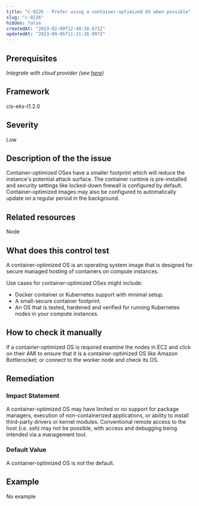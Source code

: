 ```yaml
---
title: "C-0226 - Prefer using a container-optimized OS when possible"
slug: "c-0226"
hidden: false
createdAt: "2023-02-09T12:49:18.671Z"
updatedAt: "2023-09-05T11:11:26.997Z"
---
```

## Prerequisites
*Integrate with cloud provider (see [here](https://hub.armosec.io/docs/kubescape-integration-with-cloud-providers))*
## Framework
cis-eks-t1.2.0
## Severity
Low
## Description of the the issue
Container-optimized OSes have a smaller footprint which will reduce the instance's potential attack surface. The container runtime is pre-installed and security settings like locked-down firewall is configured by default. Container-optimized images may also be configured to automatically update on a regular period in the background.
## Related resources
Node
## What does this control test
A container-optimized OS is an operating system image that is designed for secure managed hosting of containers on compute instances.

 Use cases for container-optimized OSes might include:

 * Docker container or Kubernetes support with minimal setup.
* A small-secure container footprint.
* An OS that is tested, hardened and verified for running Kubernetes nodes in your compute instances.
## How to check it manually
If a container-optimized OS is required examine the nodes in EC2 and click on their AMI to ensure that it is a container-optimized OS like Amazon Bottlerocket; or connect to the worker node and check its OS.
## Remediation

### Impact Statement
A container-optimized OS may have limited or no support for package managers, execution of non-containerized applications, or ability to install third-party drivers or kernel modules. Conventional remote access to the host (i.e. ssh) may not be possible, with access and debugging being intended via a management tool.
### Default Value
A container-optimized OS is not the default.
## Example
No example